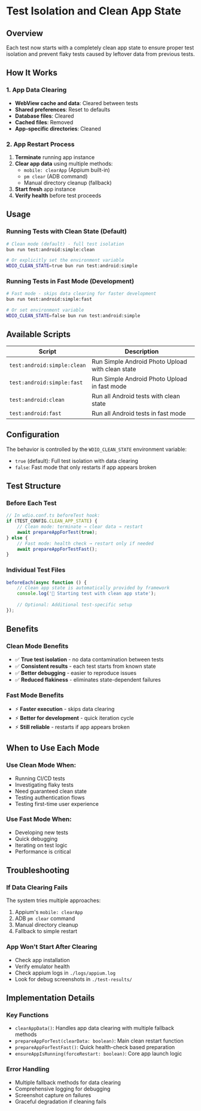 # Test Isolation and Clean App State

## Overview

Each test now starts with a completely clean app state to ensure proper test isolation and prevent flaky tests caused by leftover data from previous tests.

## How It Works

### 1. App Data Clearing
- **WebView cache and data**: Cleared between tests
- **Shared preferences**: Reset to defaults
- **Database files**: Cleared
- **Cached files**: Removed
- **App-specific directories**: Cleaned

### 2. App Restart Process
1. **Terminate** running app instance
2. **Clear app data** using multiple methods:
   - `mobile: clearApp` (Appium built-in)
   - `pm clear` (ADB command)
   - Manual directory cleanup (fallback)
3. **Start fresh** app instance
4. **Verify health** before test proceeds

## Usage

### Running Tests with Clean State (Default)
```bash
# Clean mode (default) - full test isolation
bun run test:android:simple:clean

# Or explicitly set the environment variable
WDIO_CLEAN_STATE=true bun run test:android:simple
```

### Running Tests in Fast Mode (Development)
```bash
# Fast mode - skips data clearing for faster development
bun run test:android:simple:fast

# Or set environment variable
WDIO_CLEAN_STATE=false bun run test:android:simple
```

## Available Scripts

| Script | Description |
|--------|-------------|
| `test:android:simple:clean` | Run Simple Android Photo Upload with clean state |
| `test:android:simple:fast` | Run Simple Android Photo Upload in fast mode |
| `test:android:clean` | Run all Android tests with clean state |
| `test:android:fast` | Run all Android tests in fast mode |

## Configuration

The behavior is controlled by the `WDIO_CLEAN_STATE` environment variable:

- `true` (default): Full test isolation with data clearing
- `false`: Fast mode that only restarts if app appears broken

## Test Structure

### Before Each Test
```typescript
// In wdio.conf.ts beforeTest hook:
if (TEST_CONFIG.CLEAN_APP_STATE) {
    // Clean mode: terminate → clear data → restart
    await prepareAppForTest(true);
} else {
    // Fast mode: health check → restart only if needed
    await prepareAppForTestFast();
}
```

### Individual Test Files
```typescript
beforeEach(async function () {
    // Clean app state is automatically provided by framework
    console.log('🧪 Starting test with clean app state');
    
    // Optional: Additional test-specific setup
});
```

## Benefits

### Clean Mode Benefits
- ✅ **True test isolation** - no data contamination between tests
- ✅ **Consistent results** - each test starts from known state
- ✅ **Better debugging** - easier to reproduce issues
- ✅ **Reduced flakiness** - eliminates state-dependent failures

### Fast Mode Benefits
- ⚡ **Faster execution** - skips data clearing
- ⚡ **Better for development** - quick iteration cycle
- ⚡ **Still reliable** - restarts if app appears broken

## When to Use Each Mode

### Use Clean Mode When:
- Running CI/CD tests
- Investigating flaky tests
- Need guaranteed clean state
- Testing authentication flows
- Testing first-time user experience

### Use Fast Mode When:
- Developing new tests
- Quick debugging
- Iterating on test logic
- Performance is critical

## Troubleshooting

### If Data Clearing Fails
The system tries multiple approaches:
1. Appium's `mobile: clearApp`
2. ADB `pm clear` command
3. Manual directory cleanup
4. Fallback to simple restart

### App Won't Start After Clearing
- Check app installation
- Verify emulator health
- Check appium logs in `./logs/appium.log`
- Look for debug screenshots in `./test-results/`

## Implementation Details

### Key Functions
- `clearAppData()`: Handles app data clearing with multiple fallback methods
- `prepareAppForTest(clearData: boolean)`: Main clean restart function
- `prepareAppForTestFast()`: Quick health-check based preparation
- `ensureAppIsRunning(forceRestart: boolean)`: Core app launch logic

### Error Handling
- Multiple fallback methods for data clearing
- Comprehensive logging for debugging
- Screenshot capture on failures
- Graceful degradation if cleaning fails